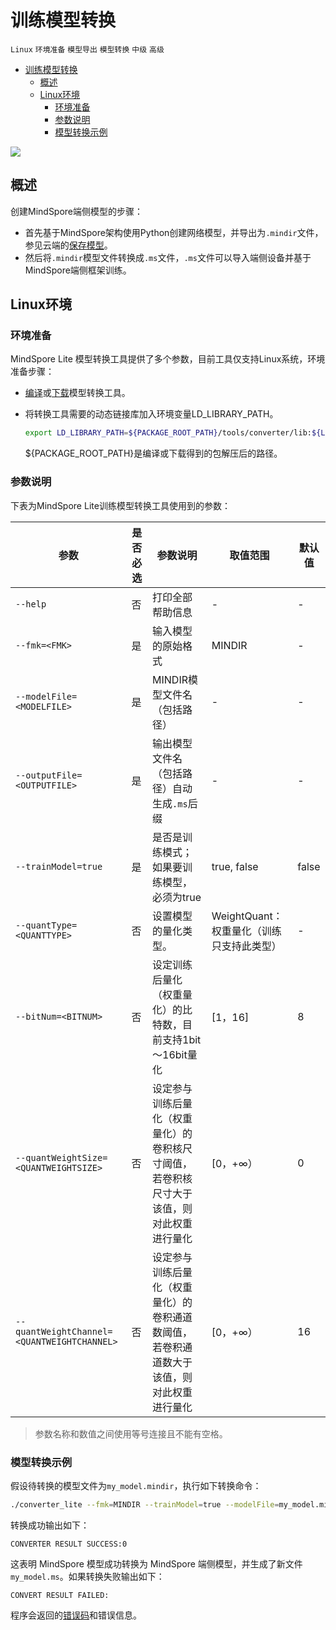 # 训练模型转换

`Linux` `环境准备` `模型导出` `模型转换` `中级` `高级`

<!-- TOC -->

- [训练模型转换](#训练模型转换)
    - [概述](#概述)
    - [Linux环境](#linux环境)
        - [环境准备](#环境准备)
        - [参数说明](#参数说明)
        - [模型转换示例](#模型转换示例)

<!-- /TOC -->

<a href="https://gitee.com/mindspore/docs/blob/master/docs/lite/docs/source_zh_cn/use/converter_train.md" target="_blank"><img src="https://gitee.com/mindspore/docs/raw/master/resource/_static/logo_source.png"></a>

## 概述

创建MindSpore端侧模型的步骤：

- 首先基于MindSpore架构使用Python创建网络模型，并导出为`.mindir`文件，参见云端的[保存模型](https://www.mindspore.cn/docs/programming_guide/zh-CN/master/save_model.html#mindir)。
- 然后将`.mindir`模型文件转换成`.ms`文件，`.ms`文件可以导入端侧设备并基于MindSpore端侧框架训练。

## Linux环境

### 环境准备

MindSpore Lite 模型转换工具提供了多个参数，目前工具仅支持Linux系统，环境准备步骤：

- [编译](https://www.mindspore.cn/lite/docs/zh-CN/master/use/build.html)或[下载](https://www.mindspore.cn/lite/docs/zh-CN/master/use/downloads.html)模型转换工具。
- 将转换工具需要的动态链接库加入环境变量LD_LIBRARY_PATH。

    ```bash
    export LD_LIBRARY_PATH=${PACKAGE_ROOT_PATH}/tools/converter/lib:${LD_LIBRARY_PATH}
    ```

    ${PACKAGE_ROOT_PATH}是编译或下载得到的包解压后的路径。

### 参数说明

下表为MindSpore Lite训练模型转换工具使用到的参数：

| 参数                        | 是否必选 | 参数说明                                    | 取值范围    | 默认值 |
| --------------------------- | -------- | ------------------------------------------- | ----------- | ------ |
| `--help`                    | 否       | 打印全部帮助信息                            | -           | -      |
| `--fmk=<FMK>`               | 是       | 输入模型的原始格式                          | MINDIR      | -      |
| `--modelFile=<MODELFILE>`   | 是       | MINDIR模型文件名（包括路径）                | -           | -      |
| `--outputFile=<OUTPUTFILE>` | 是       | 输出模型文件名（包括路径）自动生成`.ms`后缀 | -           | -      |
| `--trainModel=true`         | 是       | 是否是训练模式；如果要训练模型，必须为true  | true, false | false  |
| `--quantType=<QUANTTYPE>` | 否 | 设置模型的量化类型。 | WeightQuant：权重量化（训练只支持此类型） | - |
| `--bitNum=<BITNUM>` | 否 | 设定训练后量化（权重量化）的比特数，目前支持1bit～16bit量化 | \[1，16] | 8 |
| `--quantWeightSize=<QUANTWEIGHTSIZE>` | 否 | 设定参与训练后量化（权重量化）的卷积核尺寸阈值，若卷积核尺寸大于该值，则对此权重进行量化 |  \[0，+∞） | 0 |
| `--quantWeightChannel=<QUANTWEIGHTCHANNEL>` | 否 | 设定参与训练后量化（权重量化）的卷积通道数阈值，若卷积通道数大于该值，则对此权重进行量化 | \[0，+∞） | 16 |

> 参数名称和数值之间使用等号连接且不能有空格。

### 模型转换示例

假设待转换的模型文件为`my_model.mindir`，执行如下转换命令：

```bash
./converter_lite --fmk=MINDIR --trainModel=true --modelFile=my_model.mindir --outputFile=my_model
```

转换成功输出如下：

```text
CONVERTER RESULT SUCCESS:0
```

这表明 MindSpore 模型成功转换为 MindSpore 端侧模型，并生成了新文件`my_model.ms`。如果转换失败输出如下：

```text
CONVERT RESULT FAILED:
```

程序会返回的[错误码](https://www.mindspore.cn/lite/api/zh-CN/master/api_cpp/errorcode_and_metatype.html)和错误信息。
